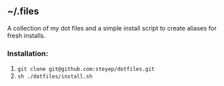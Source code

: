## ~/.files
A collection of my dot files and a simple install script to create aliases for fresh installs.

### Installation:
1. `git clone git@github.com:steyep/dotfiles.git`
2. `sh ./dotfiles/install.sh`